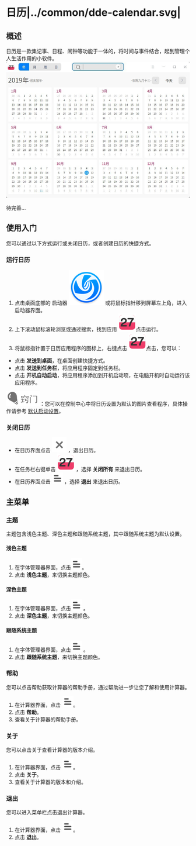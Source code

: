 # 日历|../common/dde-calendar.svg|

## 概述

日历是一款集记事、日程、闹钟等功能于一体的，将时间与事件结合，起到管理个人生活作用的小软件。![0|main](jpg/main.jpg)

待完善...

## 使用入门

您可以通过以下方式运行或关闭日历，或者创建日历的快捷方式。

### 运行日历

1. 点击桌面底部的 启动器 ![deepin-launcher](icon/deepin-launcher.svg) 或将鼠标指针移到屏幕左上角，进入启动器界面。
2. 上下滚动鼠标滚轮浏览或通过搜索，找到应用 ![draw](icon/dde-calendar.svg)点击运行。
3. 将鼠标指针置于日历应用程序的图标上，右键点击  ![draw](icon/dde-calendar.svg)点击，您可以：

- 点击 **发送到桌面**，在桌面创建快捷方式。
- 点击 **发送到任务栏**，将应用程序固定到任务栏。
- 点击 **开机自动启动**，将应用程序添加到开机启动项，在电脑开机时自动运行该应用程序。

![tips](icon/tips.svg)：您可以在控制中心中将日历设置为默认的图片查看程序，具体操作请参考 [默认启动设置](dman:///dde-control-center#默认程序设置)。

### 关闭日历

- 在日历界面点击  ![close_icon](icon/close_icon.svg) ，退出日历。
- 在任务栏右键单击 ![draw](icon/dde-calendar.svg) ，选择 **关闭所有** 来退出日历。
- 在日历界面点击 ![icon_menu](icon/icon_menu.svg) ，选择 **退出** 来退出日历。



## 主菜单

### 主题

主题包含浅色主题、深色主题和跟随系统主题，其中跟随系统主题为默认设置。

#### 浅色主题

1. 在字体管理器界面，点击![icon_menu](icon/icon_menu.svg)。
2. 点击 **浅色主题**，来切换主题颜色。

#### 深色主题

1. 在字体管理器界面，点击![icon_menu](icon/icon_menu.svg) 。
2. 点击 **深色主题**，来切换主题颜色。

#### 跟随系统主题

1. 在字体管理器界面，点击![icon_menu](icon/icon_menu.svg) 。
2. 点击 **跟随系统主题**，来切换主题颜色。

### 帮助

您可以点击帮助获取计算器的帮助手册，通过帮助进一步让您了解和使用计算器。

1. 在计算器界面，点击 ![icon_menu](icon/icon_menu.svg)。
2. 点击 **帮助**。
3. 查看关于计算器的帮助手册。


### 关于

您可以点击关于查看计算器的版本介绍。

1. 在计算器界面，点击 ![icon_menu](icon/icon_menu.svg)。
2. 点击 **关于**。
3. 查看关于计算器的版本和介绍。


### 退出

您可以进入菜单栏点击退出计算器。

1. 在计算器界面，点击 ![icon_menu](icon/icon_menu.svg)。
2. 点击 **退出**。

